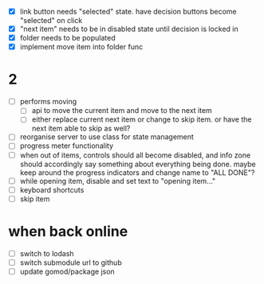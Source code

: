 - [x] link button needs "selected" state. have decision buttons become "selected" on click
- [x] "next item" needs to be in disabled state until decision is locked in
- [x] folder needs to be populated
- [x] implement move item into folder func

# 2
- [ ] performs moving
    - [ ] api to move the current item and move to the next item
    - [ ] either replace current next item or change to skip item. or have the next item able to skip as well?
- [ ] reorganise server to use class for state management
- [ ] progress meter functionality
- [ ] when out of items, controls should all become disabled, and info zone should accordingly say something about everything being done. maybe keep around the progress indicators and change name to "ALL DONE"?
- [ ] while opening item, disable and set text to "opening item..."
- [ ] keyboard shortcuts
- [ ] skip item

# when back online
- [ ] switch to lodash
- [ ] switch submodule url to github
- [ ] update gomod/package json